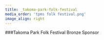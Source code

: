 ```yaml
---
title: _takoma-park-folk-festival
media_order: 'tpms folk festival.png'
image_align: right
---
```


###Takoma Park Folk Festival
Bronze Sponsor